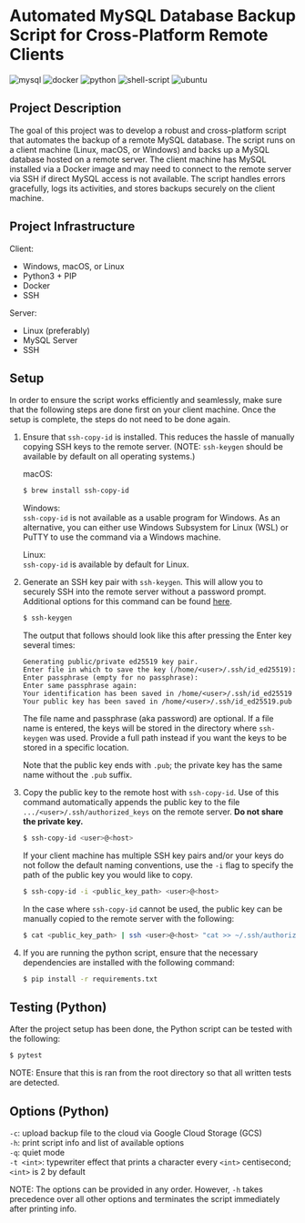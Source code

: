 # Automated MySQL Database Backup Script for Cross-Platform Remote Clients  
![mysql](https://img.shields.io/badge/MySQL-005C84?style=for-the-badge&logo=mysql&logoColor=white) ![docker](https://img.shields.io/badge/Docker-2CA5E0?style=for-the-badge&logo=docker&logoColor=white) ![python](https://img.shields.io/badge/Python-FFD43B?style=for-the-badge&logo=python&logoColor=blue) ![shell-script](https://img.shields.io/badge/Shell_Script-121011?style=for-the-badge&logo=gnu-bash&logoColor=white) ![ubuntu](https://img.shields.io/badge/Ubuntu-E95420?style=for-the-badge&logo=ubuntu&logoColor=white)

## Project Description
The goal of this project was to develop a robust and cross-platform script that automates the backup of a remote MySQL database. The script runs on a client machine (Linux, macOS, or Windows) and backs up a MySQL database hosted on a remote server. The client machine has MySQL installed via a Docker image and may need to connect to the remote server via SSH if direct MySQL access is not available. The script handles errors gracefully, logs its activities, and stores backups securely on the client machine.

## Project Infrastructure
Client:
- Windows, macOS, or Linux
- Python3 + PIP
- Docker
- SSH

Server:
- Linux (preferably)
- MySQL Server
- SSH

## Setup
In order to ensure the script works efficiently and seamlessly, make sure that the following steps are done first on your client machine. Once the setup is complete, the steps do not need to be done again.

1. Ensure that `ssh-copy-id` is installed. This reduces the hassle of manually copying SSH keys to the remote server. (NOTE: `ssh-keygen` should be available by default on all operating systems.)

    macOS:
    ```bash
    $ brew install ssh-copy-id
    ```

    Windows:  
    `ssh-copy-id` is not available as a usable program for Windows. As an alternative, you can either use Windows Subsystem for Linux (WSL) or PuTTY to use the command via a Windows machine.

    Linux:  
    `ssh-copy-id` is available by default for Linux.

2. Generate an SSH key pair with `ssh-keygen`. This will allow you to securely SSH into the remote server without a password prompt. Additional options for this command can be found [here](https://man7.org/linux/man-pages/man1/ssh-keygen.1.html).

    ```bash
    $ ssh-keygen
    ```

    The output that follows should look like this after pressing the Enter key several times:
    ```text
    Generating public/private ed25519 key pair.
    Enter file in which to save the key (/home/<user>/.ssh/id_ed25519): 
    Enter passphrase (empty for no passphrase): 
    Enter same passphrase again: 
    Your identification has been saved in /home/<user>/.ssh/id_ed25519
    Your public key has been saved in /home/<user>/.ssh/id_ed25519.pub
    ```

    The file name and passphrase (aka password) are optional. If a file name is entered, the keys will be stored in the directory where `ssh-keygen` was used. Provide a full path instead if you want the keys to be stored in a specific location.

    Note that the public key ends with `.pub`; the private key has the same name without the `.pub` suffix.

3. Copy the public key to the remote host with `ssh-copy-id`. Use of this command automatically appends the public key to the file `.../<user>/.ssh/authorized_keys` on the remote server. **Do not share the private key.**

    ```bash
    $ ssh-copy-id <user>@<host>
    ```

    If your client machine has multiple SSH key pairs and/or your keys do not follow the default naming conventions, use the `-i` flag to specify the path of the public key you would like to copy.
    ```bash
    $ ssh-copy-id -i <public_key_path> <user>@<host>
    ```

    In the case where `ssh-copy-id` cannot be used, the public key can be manually copied to the remote server with the following:
    ```bash
    $ cat <public_key_path> | ssh <user>@<host> "cat >> ~/.ssh/authorized_keys"
    ```

4. If you are running the python script, ensure that the necessary dependencies are installed with the following command:

    ```bash
    $ pip install -r requirements.txt
    ```

## Testing (Python)
After the project setup has been done, the Python script can be tested with the following:

```bash
$ pytest
```

NOTE: Ensure that this is ran from the root directory so that all written tests are detected.

## Options (Python)
`-c`: upload backup file to the cloud via Google Cloud Storage (GCS)  
`-h`: print script info and list of available options  
`-q`: quiet mode  
`-t <int>`: typewriter effect that prints a character every `<int>`  centisecond; `<int>` is 2 by default

NOTE: The options can be provided in any order. However, `-h` takes precedence over all other options and terminates the script immediately after printing info.